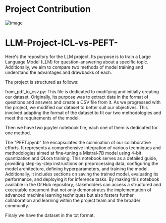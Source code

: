 # Project Contribution

![image](https://github.com/Sofyane-chraki/LLM-Project-ICL-vs-PEFT-/assets/91961463/c32f27fd-0bd7-43a3-9b36-220b9c3b5dc6)


# LLM-Project-ICL-vs-PEFT-
Here's the repository for the LLM project. Its purpose is to train a Large Language Model (LLM) for question-answering about a specific topic. Additionally, we aim to compare two methods of model training and understand the advantages and drawbacks of each.

The project is structured as follows:

from_pdf_to_csv.py: This file is dedicated to modifying and initially creating our dataset. Originally, its purpose was to extract data in the format of questions and answers and create a CSV file from it.
As we progressed with the project, we modified our dataset to better suit our objectives. This involved adapting the format of the dataset to fit our two methodologies and meet the requirements of the model.

Then we have two jupyter notebook file, each one of them is dedicated for one method.

The "PEFT.ipynb" file encapsulates the culmination of our collaborative efforts. It represents a comprehensive integration of various techniques and methodologies aimed at fine-tuning a Mistral-7B model using 4-bit quantization and QLora training. This notebook serves as a detailed guide, providing step-by-step instructions on preprocessing data, configuring the model architecture, defining hyperparameters, and training the model. 
Additionally, it includes sections on saving the trained model, evaluating its performance, and deploying it for inference tasks. 
By making this notebook available in the GitHub repository, stakeholders can access a structured and executable document that not only demonstrates the implementation of advanced machine learning techniques but also fosters further collaboration and learning within the project team and the broader community.

Finaly we have the dataset in the txt format.
